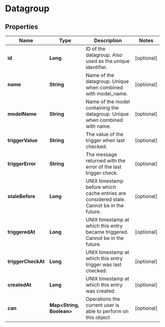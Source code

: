 # Datagroup

## Properties
Name | Type | Description | Notes
------------ | ------------- | ------------- | -------------
**id** | **Long** | ID of the datagroup. Also used as the unique identifier. |  [optional]
**name** | **String** | Name of the datagroup. Unique when combined with model_name. |  [optional]
**modelName** | **String** | Name of the model containing the datagroup. Unique when combined with name. |  [optional]
**triggerValue** | **String** | The value of the trigger when last checked. |  [optional]
**triggerError** | **String** | The message returned with the error of the last trigger check. |  [optional]
**staleBefore** | **Long** | UNIX timestamp before which cache entries are considered stale. Cannot be in the future. |  [optional]
**triggeredAt** | **Long** | UNIX timestamp at which this entry became triggered. Cannot be in the future. |  [optional]
**triggerCheckAt** | **Long** | UNIX timestamp at which this entry trigger was last checked. |  [optional]
**createdAt** | **Long** | UNIX timestamp at which this entry was created. |  [optional]
**can** | **Map&lt;String, Boolean&gt;** | Operations the current user is able to perform on this object |  [optional]

